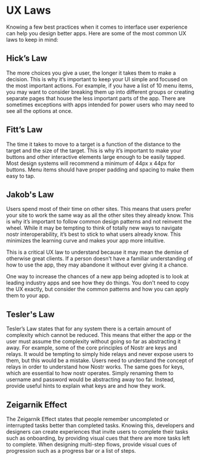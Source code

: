 # UX Laws

Knowing a few best practices when it comes to interface user experience can help you design better apps. Here are some of the most common UX laws to keep in mind:

## Hick’s Law
The more choices you give a user, the longer it takes them to make a decision. This is why it’s important to keep your UI simple and focused on the most important actions. For example, if you have a list of 10 menu items, you may want to consider breaking them up into different groups or creating separate pages that house the less important parts of the app. There are sometimes exceptions with apps intended for power users who may need to see all the options at once. 

## Fitt’s Law
The time it takes to move to a target is a function of the distance to the target and the size of the target. This is why it’s important to make your buttons and other interactive elements large enough to be easily tapped. Most design systems will recommend a minimum of 44px x 44px for buttons. Menu items should have proper padding and spacing to make them easy to tap. 

## Jakob's Law
Users spend most of their time on other sites. This means that users prefer your site to work the same way as all the other sites they already know. This is why it’s important to follow common design patterns and not reinvent the wheel. While it may be tempting to think of totally new ways to navigate nostr interoperability, it’s best to stick to what users already know. This minimizes the learning curve and makes your app more intuitive.

This is a critical UX law to understand because it may mean the demise of otherwise great clients. If a person doesn't have a familiar understanding of how to use the app, they may abandone it without ever giving it a chance.

One way to increase the chances of a new app being adopted is to look at leading industry apps and see how they do things. You don't need to copy the UX exactly, but consider the common patterns and how you can apply them to your app.

## Tesler's Law
Tesler’s Law states that for any system there is a certain amount of complexity which cannot be reduced. This means that either the app or the user must assume the complexity without going so far as abstracting it away. For example, some of the core principles of Nostr are keys and relays. It would be tempting to simply hide relays and never expose users to them, but this would be a mistake. Users need to understand the concept of relays in order to understand how Nostr works. The same goes for keys, which are essential to how nostr operates. Simply renaming them to username and password would be abstracting away too far. Instead, provide useful hints to explain what keys are and how they work. 

## Zeigarnik Effect 
The Zeigarnik Effect states that people remember uncompleted or interrupted tasks better than completed tasks. Knowing this, developers and designers can create experiences that invite users to complete their tasks such as onboarding, by providing visual cues that there are more tasks left to complete. When designing multi-step flows, provide visual cues of progression such as a progress bar or a list of steps.